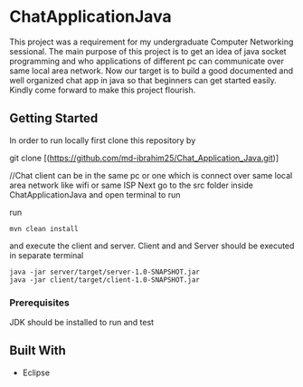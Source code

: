# ChatApplicationJava

This project was a requirement for my undergraduate Computer Networking sessional. The main purpose of this project is to get an idea of java socket programming and who applications of different pc can communicate over same local area network. Now our target is to build a good documented and well organized chat app in java so that beginners can get started easily. Kindly come forward to make this project flourish.

## Getting Started

In order to run locally first clone this repository by 

git clone [(https://github.com/md-ibrahim25/Chat_Application_Java.git)]

//Chat client can be in the same pc or one which is connect over same local area network like wifi or same ISP
Next go to the src folder inside ChatApplicationJava and open terminal to run

run 
```
mvn clean install
```

and execute the client and server. Client and and Server should be executed in separate terminal

```$xslt
java -jar server/target/server-1.0-SNAPSHOT.jar
java -jar client/target/client-1.0-SNAPSHOT.jar
```

### Prerequisites

JDK should be installed to run and test

## Built With

* Eclipse

